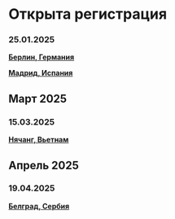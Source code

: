 # Открыта регистрация


### 25.01.2025

**[Берлин, Германия](/./upcoming-events/germany.md)**

**[Мадрид, Испания](/./upcoming-events/madrid.md)**

## Март 2025

### 15.03.2025

**[Нячанг, Вьетнам](/./upcoming-events/vietnam.md)**

## Апрель 2025

### 19.04.2025

**[Белград, Сербия](/./upcoming-events/serbia.md)**
